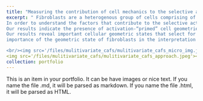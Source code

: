 ```yaml
---
title: "Measuring the contribution of cell mechanics to the selective activation of fibroblasts by cancer"
excerpt: " Fibroblasts are a heterogenous group of cells comprising of subpopulations that have been found to be activated in the stromal microenvironment that regulate tumor initiation and growth. The underlying mechanisms of such selective activation of fibroblasts are not understood. We hypothesized that the intrinsic geometric heterogeneity of fibroblasts modulates the nuclear mechanotransduction of signals from the microenvironment, resulting in their selective activation.<br/>
In order to understand the factors that contribute to the selective activation of stromal fibroblasts in the tumor niche, we developed 3D collagen tissue models of malignant breast cancer spheroids and fibroblasts to mimic the tumor stroma. We obtained high resolution images to quantify multiple nuclear morphological and chromatin organizational features. We built a linear classifier to classify cells of different shapes with an accuracy of 95% and extracted the cell morphological index. The cell morphology index were then mapped to activation levels as measured by the nuclear abundance of transcription cofactor, MKL and protein levels of its target, αSMA for each cell. <br/>
Our results indicate the presence of activation-“primed” cell geometries that present higher activation levels which are further enhanced in the presence of stimuli from cancer cells. Further we show that by enriching the population of activation-primed cell geometric states by either increasing matrix rigidity or micro-patterning primed cell shapes, fibroblast activation levels can be increased. <br/> 
Our results reveal important cellular geometric states that select for fibroblast activation within the heterogenous tumor microenvironment.Our study presents a framework for studying single cell heterogeneity and highlights the
importance of the geometric state of fibroblasts in the interpretation of environmental signals.

<br/><img src='/files/mulitivariate_cafs/mulitivariate_cafs_micro_img.jpeg'><img src='/files/mulitivariate_cafs/mulitivariate_cafs_hetergenity.jpeg'>"<br/>
<img src='/files/mulitivariate_cafs/mulitivariate_cafs_approach.jpeg'><img src='/files/mulitivariate_cafs/mulitivariate_cafs_model.jpeg'>"<br/>
collection: portfolio
---
```


This is an item in your portfolio. It can be have images or nice text. If you name the file .md, it will be parsed as markdown. If you name the file .html, it will be parsed as HTML. 
